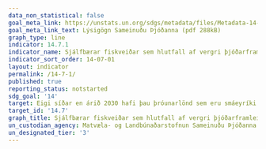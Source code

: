 ```yaml
---
data_non_statistical: false
goal_meta_link: https://unstats.un.org/sdgs/metadata/files/Metadata-14-07-01.pdf
goal_meta_link_text: Lýsigögn Sameinuðu Þjóðanna (pdf 288kB)
graph_type: line
indicator: 14.7.1
indicator_name: Sjálfbærar fiskveiðar sem hlutfall af vergri þjóðarframleiðslu í litlum eyríkjum í hópi þróunarríkja, löndum sem eru skemmst á veg komin í þróun og öllum löndum.
indicator_sort_order: 14-07-01
layout: indicator
permalink: /14-7-1/
published: true
reporting_status: notstarted
sdg_goal: '14'
target: Eigi síðar en árið 2030 hafi þau þróunarlönd sem eru smáeyríki og þau sem skemmst eru á veg komin hlotið efnahagslegan ávinning af sjálfbærri nýtingu sjávarauðlinda, meðal annars með því að ástunda sjálfbæra stjórn fiskveiða, sjálfbært fiskeldi í sjó og sjálfbæra ferðaþjónustu. 
target_id: '14.7'
graph_title: Sjálfbærar fiskveiðar sem hlutfall af vergri þjóðarframleiðslu í litlum eyríkjum í hópi þróunarríkja, löndum sem eru skemmst á veg komin í þróun og öllum löndum.
un_custodian_agency: Matvæla- og Landbúnaðarstofnun Sameinuðu Þjóðanna (FAO), Umhverfismálasjóður Sameinuðu Þjóðanna (UNEP-WCMC)
un_designated_tier: '3'
---
```

